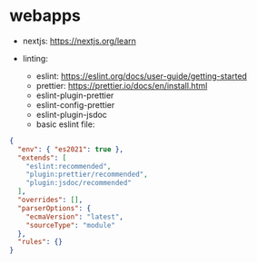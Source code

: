# webapps

- nextjs: https://nextjs.org/learn

- linting:
  - eslint: https://eslint.org/docs/user-guide/getting-started
  - prettier: https://prettier.io/docs/en/install.html
  - eslint-plugin-prettier
  - eslint-config-prettier
  - eslint-plugin-jsdoc
  - basic eslint file:

```json
{
  "env": { "es2021": true },
  "extends": [
    "eslint:recommended",
    "plugin:prettier/recommended",
    "plugin:jsdoc/recommended"
  ],
  "overrides": [],
  "parserOptions": {
    "ecmaVersion": "latest",
    "sourceType": "module"
  },
  "rules": {}
}
```
